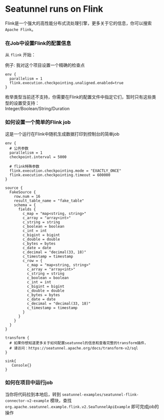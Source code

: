 # Seatunnel runs on Flink

Flink是一个强大的高性能分布式流处理引擎，更多关于它的信息，你可以搜索 `Apache Flink`。

### 在Job中设置Flink的配置信息

从 `flink` 开始：

例子: 我对这个项目设置一个精确的检查点

```
env {
  parallelism = 1  
  flink.execution.checkpointing.unaligned.enabled=true
}
```

枚举类型当前还不支持，你需要在Flink的配置文件中指定它们，暂时只有这些类型的设置受支持：<br/>
Integer/Boolean/String/Duration

### 如何设置一个简单的Flink job

这是一个运行在Flink中随机生成数据打印到控制台的简单job

```
env {
  # 公共参数
  parallelism = 1
  checkpoint.interval = 5000

  # flink特殊参数
  flink.execution.checkpointing.mode = "EXACTLY_ONCE"
  flink.execution.checkpointing.timeout = 600000
}

source {
  FakeSource {
    row.num = 16
    result_table_name = "fake_table"
    schema = {
      fields {
        c_map = "map<string, string>"
        c_array = "array<int>"
        c_string = string
        c_boolean = boolean
        c_int = int
        c_bigint = bigint
        c_double = double
        c_bytes = bytes
        c_date = date
        c_decimal = "decimal(33, 18)"
        c_timestamp = timestamp
        c_row = {
          c_map = "map<string, string>"
          c_array = "array<int>"
          c_string = string
          c_boolean = boolean
          c_int = int
          c_bigint = bigint
          c_double = double
          c_bytes = bytes
          c_date = date
          c_decimal = "decimal(33, 18)"
          c_timestamp = timestamp
        }
      }
    }
  }
}

transform {
  # 如果你想知道更多关于如何配置seatunnel的信息和查看完整的transform插件，
  # 请访问：https://seatunnel.apache.org/docs/transform-v2/sql
}

sink{
   Console{}   
}
```

### 如何在项目中运行job

当你将代码拉到本地后，转到 `seatunnel-examples/seatunnel-flink-connector-v2-example` 模块，查找 `org.apache.seatunnel.example.flink.v2.SeaTunnelApiExample` 即可完成job的操作
